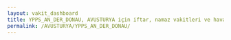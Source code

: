 ```yaml
---
layout: vakit_dashboard
title: YPPS_AN_DER_DONAU, AVUSTURYA için iftar, namaz vakitleri ve hava durumu - ilçe/eyalet seç
permalink: /AVUSTURYA/YPPS_AN_DER_DONAU/
---
```


<script type="text/javascript">
  var GLOBAL_COUNTRY = 'AVUSTURYA';
  var GLOBAL_CITY = 'YPPS_AN_DER_DONAU';
  var GLOBAL_STATE = '';
  var lat = 72;
  var lon = 21;
</script>
